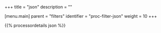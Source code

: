 +++
title = "json"
description = ""

[menu.main]
parent = "filters"
identifier = "proc-filter-json"
weight = 10
+++

{{% processordetails json %}}